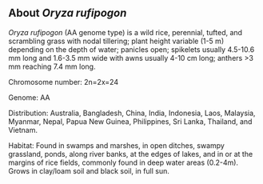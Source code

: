About *Oryza rufipogon*
---------------------
*Oryza rufipogon* (AA genome type) is a wild rice, perennial, tufted, and scrambling grass with nodal tillering; plant height variable (1-5 m) depending on the depth of water; panicles open; spikelets usually 4.5-10.6 mm long and 1.6-3.5 mm wide with awns usually 4-10 cm long; anthers >3 mm reaching 7.4 mm long.

Chromosome number: 2n=2x=24

Genome: AA

Distribution: Australia, Bangladesh, China, India, Indonesia, Laos, Malaysia, Myanmar, Nepal, Papua New Guinea, Philippines, Sri Lanka, Thailand, and Vietnam.

Habitat: Found in swamps and marshes, in open ditches, swampy grassland, ponds, along river banks, at the edges of lakes, and in or at the margins of rice fields, commonly found in deep water areas (0.2-4m). Grows in clay/loam soil and black soil, in full sun.
